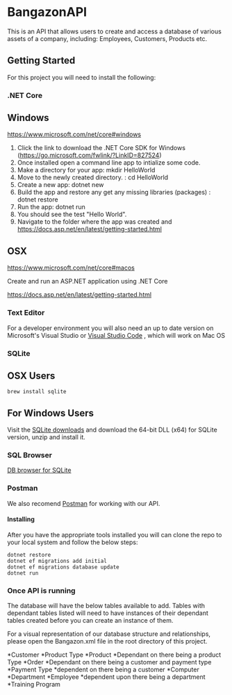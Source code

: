 # BangazonAPI

This is an API that allows users to create and access a database of various assets of a company, including: Employees, Customers, Products etc.

## Getting Started

For this project you will need to install the following:

### .NET Core

## Windows

https://www.microsoft.com/net/core#windows

  1. Click the link to download the .NET Core SDK for Windows (https://go.microsoft.com/fwlink/?LinkID=827524)
  2. Once installed open a command line app to intialize some code.
  3. Make a directory for your app: mkdir HelloWorld
  4. Move to the newly created directory. : cd 
  HelloWorld
  5. Create a new app: dotnet new
  5. Build the app and restore any get any missing libraries (packages) : dotnet restore
  6. Run the app: dotnet run
  7. You should see the test "Hello World".
  8. Navigate to the folder where the app was created and https://docs.asp.net/en/latest/getting-started.html

## OSX

https://www.microsoft.com/net/core#macos

Create and run an ASP.NET application using .NET Core

https://docs.asp.net/en/latest/getting-started.html

### Text Editor

For a developer environment you will also need an up to date version on Microsoft's Visual Studio or [Visual Studio Code](https://code.visualstudio.com/download) , which will work on Mac OS

### SQLite  

## OSX Users

```
brew install sqlite
```

## For Windows Users

Visit the [SQLite downloads](https://www.sqlite.org/download.html) and download the 64-bit DLL (x64) for SQLite version, unzip and install it.

### SQL Browser

[DB browser for SQLite](http://sqlitebrowser.org/) 

###  Postman

We also recomend [Postman](https://www.getpostman.com/) for working with our API.

#### Installing

After you have the appropriate tools installed you will can clone the repo to your local system and follow the below steps:

````
dotnet restore
dotnet ef migrations add initial
dotnet ef migrations database update
dotnet run
````

### Once API is running

The database will have the below tables available to add.  Tables with dependant tables listed will need to have instances of their dependant tables created before you can create an instance of them.

For a visual representation of our database structure and relationships, please open the Bangazon.xml file in the root directory of this project.

*Customer
*Product Type
*Product *Dependant on there being a product Type
*Order *Dependant on there being a customer and payment type
*Payment Type *dependent on there being a customer
*Computer 
*Department 
*Employee *dependent upon there being a department 
*Training Program 
